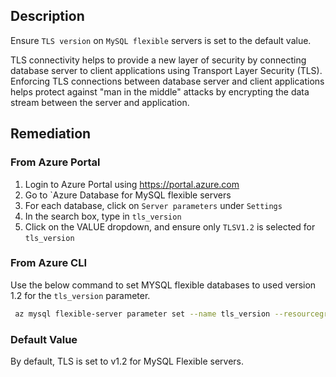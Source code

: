## Description

Ensure `TLS version` on `MySQL flexible` servers is set to the default value.

TLS connectivity helps to provide a new layer of security by connecting database server to client applications using Transport Layer Security (TLS). Enforcing TLS connections between database server and client applications helps protect against "man in the middle" attacks by encrypting the data stream between the server and application.

## Remediation

### From Azure Portal

1. Login to Azure Portal using https://portal.azure.com
2. Go to `Azure Database for MySQL flexible servers
3. For each database, click on `Server parameters` under `Settings`
4. In the search box, type in `tls_version`
5. Click on the VALUE dropdown, and ensure only `TLSV1.2` is selected for `tls_version`

### From Azure CLI

Use the below command to set MYSQL flexible databases to used version 1.2 for the `tls_version` parameter.

```bash
 az mysql flexible-server parameter set --name tls_version --resourcegroup <resourceGroupName> --server-name <serverName> --value TLSV1.2
```

### Default Value

By default, TLS is set to v1.2 for MySQL Flexible servers.